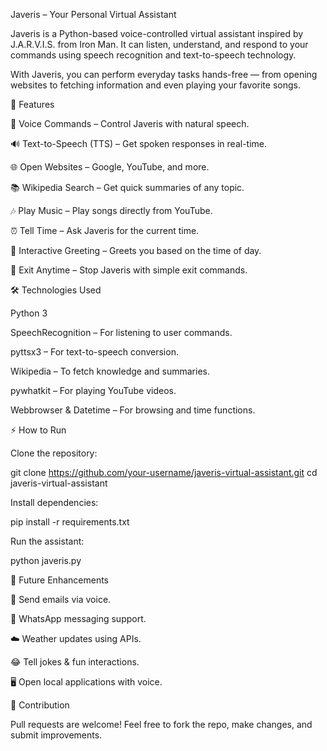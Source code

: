 Javeris – Your Personal Virtual Assistant

Javeris is a Python-based voice-controlled virtual assistant inspired by J.A.R.V.I.S. from Iron Man. It can listen, understand, and respond to your commands using speech recognition and text-to-speech technology.

With Javeris, you can perform everyday tasks hands-free — from opening websites to fetching information and even playing your favorite songs.

🚀 Features

🎤 Voice Commands – Control Javeris with natural speech.

🔊 Text-to-Speech (TTS) – Get spoken responses in real-time.

🌐 Open Websites – Google, YouTube, and more.

📚 Wikipedia Search – Get quick summaries of any topic.

🎶 Play Music – Play songs directly from YouTube.

⏰ Tell Time – Ask Javeris for the current time.

👋 Interactive Greeting – Greets you based on the time of day.

🛑 Exit Anytime – Stop Javeris with simple exit commands.

🛠️ Technologies Used

Python 3

SpeechRecognition
 – For listening to user commands.

pyttsx3
 – For text-to-speech conversion.

Wikipedia
 – To fetch knowledge and summaries.

pywhatkit
 – For playing YouTube videos.

Webbrowser & Datetime – For browsing and time functions.

⚡ How to Run

Clone the repository:

git clone https://github.com/your-username/javeris-virtual-assistant.git
cd javeris-virtual-assistant


Install dependencies:

pip install -r requirements.txt


Run the assistant:

python javeris.py

🔮 Future Enhancements

📧 Send emails via voice.

📱 WhatsApp messaging support.

☁️ Weather updates using APIs.

😂 Tell jokes & fun interactions.

🖥️ Open local applications with voice.

🤝 Contribution

Pull requests are welcome! Feel free to fork the repo, make changes, and submit improvements.
